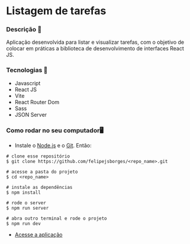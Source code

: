 # Listagem de tarefas

### Descrição 📄

Aplicação desenvolvida para listar e visualizar tarefas, com o objetivo de colocar em práticas a biblioteca de desenvolvimento de interfaces React JS.


### Tecnologias 🚀

- Javascript
- React JS
- Vite
- React Router Dom
- Sass
- JSON Server


### Como rodar no seu computador🖥️

- Instale o [Node.js](https://nodejs.org/en/download/) e o [Git](https://git-scm.com/book/en/v2/Getting-Started-Installing-Git). Então:

```
# clone esse repositório
$ git clone https://github.com/felipejsborges/<repo_name>.git

# acesse a pasta do projeto
$ cd <repo_name>

# instale as dependências
$ npm install

# rode o server
$ npm run server

# abra outro terminal e rode o projeto
$ npm run dev
```
- [Acesse a aplicação](http://localhost:5173)